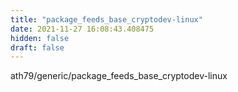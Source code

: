 ```yaml
---
title: "package_feeds_base_cryptodev-linux"
date: 2021-11-27 16:08:43.408475
hidden: false
draft: false
---
```


ath79/generic/package_feeds_base_cryptodev-linux

